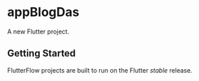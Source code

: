 # appBlogDas

A new Flutter project.

## Getting Started

FlutterFlow projects are built to run on the Flutter _stable_ release.
